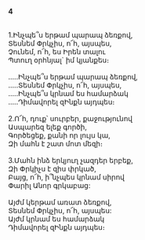 **4**

\
1.Ինչպե՞ս երթամ պարապ ձեռքով,\
 Տեսնեմ Փրկչիս, ո՜հ, այսպես,\
 Չունեմ, ո՜հ, ես Իրեն տալու\
 Պտուղ օրհնյալ` իմ կյանքես։\
 \
 .....Ինչպե՞ս երթամ պարապ ձեռքով,\
 .....Տեսնեմ Փրկչիս, ո՜հ, այսպես,\
 .....Ինչպե՞ս կրնամ ես համարձակ\
 .....Դիմավորել զԻնքն այդպես։\
\
2.Ո՜հ, դուք՝ սուրբեր, քաջությունով\
 Ասպարեզ ելեք գործի,\
 Գործեցեք, քանի որ լույս կա,\
 Զի մահն է շատ մոտ մեզի։\
 \
3.Մահն ինձ երկյուղ չազդեր երբեք,\
 Զի Փրկիչս է զիս փրկած,\
 Բայց, ո՜հ, ի՞նչպես կրնամ սիրով\
 Փարիլ Անոր գրկաբաց:\
\
 Այժմ կերթամ առատ ձեռքով,\
 Տեսնեմ Փրկչիս, ո՜հ, այսպես:\
 Այժմ կրնամ ես համարձակ\
 Դիմավորել զԻնքն այդպես։
